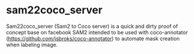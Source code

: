 # sam22coco_server
Sam22coco_server (Sam2 to Coco server) is a quick and dirty proof of concept base on facebook SAM2 intended to be used with coco-annotator (https://github.com/jsbroks/coco-annotator) to automate mask creation when labeling image.  

